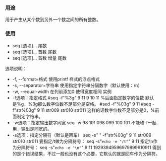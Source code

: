 



### 用途

用于产生从某个数到另外一个数之间的所有整数。 


### 使用
- seq [选项]... 尾数 
- seq [选项]... 首数 尾数 
- seq [选项]... 首数 增量 尾数 

选项说明：

- -f, --format=格式 使用printf 样式的浮点格式 
- -s, --separator=字符串 使用指定字符串分隔数字（默认使用：\n） 
- -w, --equal-width 在列前添加0 使得宽度相同 实例 
- -f选项：指定格式 #seq -f"%3g" 9 11 9 10 11 %后面指定数字的位数 默认是%g，%3g那么数字位数不足部分是空格。 #sed -f"%03g" 9 11 #seq -f"str%03g" 9 11 str009 str010 str011 这样的话数字位数不足部分是0，%前面制定字符串。 
- -w选项：指定输出数字同宽 seq -w 98 101 098 099 100 101 不能和-f一起用，输出是同宽的。 
- -s选项：指定分隔符（默认是回车） seq -s" " -f"str%03g" 9 11 str009 str010 str011 要指定/t做为分隔符号： seq -s"`echo -e "/t"`" 9 11 指定\n作为分隔符号： seq -s"`echo -e "\n"`" 9 11 19293949596979899910911 得到的是个错误结果，不过一般也没有这个必要，它默认的就是回车作为分隔符。
